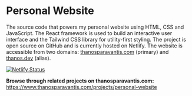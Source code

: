 # Personal Website
The source code that powers my personal website using HTML, CSS and JavaScript. The React framework is used to build an interactive user interface and the Tailwind CSS library for utility-first styling. The project is open source on GitHub and is currently hosted on Netlify. The website is accessible from two domains: [thanosparavantis.com](https://www.thanosparavantis.com/) (primary) and [thanos.dev](https://www.thanos.dev/) (alias).

[![Netlify Status](https://api.netlify.com/api/v1/badges/7925027d-e974-410f-9155-d0af122fe371/deploy-status)](https://app.netlify.com/sites/thanosparavantis/deploys)

**Browse through related projects on thanosparavantis.com:**  
https://www.thanosparavantis.com/projects/personal-website
